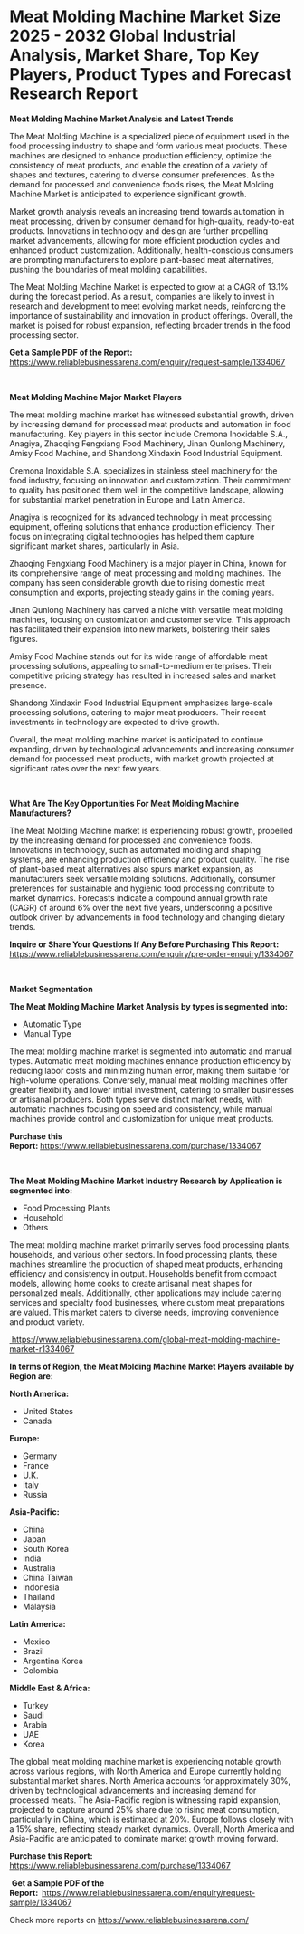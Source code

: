 <p><h1>Meat Molding Machine Market Size 2025 - 2032 Global Industrial Analysis, Market Share, Top Key Players, Product Types and Forecast Research Report</h1></p><p><strong>Meat Molding Machine Market Analysis and Latest Trends</strong></p>
<p><p>The Meat Molding Machine is a specialized piece of equipment used in the food processing industry to shape and form various meat products. These machines are designed to enhance production efficiency, optimize the consistency of meat products, and enable the creation of a variety of shapes and textures, catering to diverse consumer preferences. As the demand for processed and convenience foods rises, the Meat Molding Machine Market is anticipated to experience significant growth.</p><p>Market growth analysis reveals an increasing trend towards automation in meat processing, driven by consumer demand for high-quality, ready-to-eat products. Innovations in technology and design are further propelling market advancements, allowing for more efficient production cycles and enhanced product customization. Additionally, health-conscious consumers are prompting manufacturers to explore plant-based meat alternatives, pushing the boundaries of meat molding capabilities.</p><p>The Meat Molding Machine Market is expected to grow at a CAGR of 13.1% during the forecast period. As a result, companies are likely to invest in research and development to meet evolving market needs, reinforcing the importance of sustainability and innovation in product offerings. Overall, the market is poised for robust expansion, reflecting broader trends in the food processing sector.</p></p>
<p><strong>Get a Sample PDF of the Report:&nbsp;</strong> <a href="https://www.reliablebusinessarena.com/enquiry/request-sample/1334067?utm_campaign=2518&utm_medium=2&utm_source=Github&utm_content=ia&utm_term=24032025&utm_id=meat-molding-machine">https://www.reliablebusinessarena.com/enquiry/request-sample/1334067</a></p>
<p>&nbsp;</p>
<p><strong>Meat Molding Machine Major Market Players</strong></p>
<p><p>The meat molding machine market has witnessed substantial growth, driven by increasing demand for processed meat products and automation in food manufacturing. Key players in this sector include Cremona Inoxidable S.A., Anagiya, Zhaoqing Fengxiang Food Machinery, Jinan Qunlong Machinery, Amisy Food Machine, and Shandong Xindaxin Food Industrial Equipment.</p><p>Cremona Inoxidable S.A. specializes in stainless steel machinery for the food industry, focusing on innovation and customization. Their commitment to quality has positioned them well in the competitive landscape, allowing for substantial market penetration in Europe and Latin America.</p><p>Anagiya is recognized for its advanced technology in meat processing equipment, offering solutions that enhance production efficiency. Their focus on integrating digital technologies has helped them capture significant market shares, particularly in Asia.</p><p>Zhaoqing Fengxiang Food Machinery is a major player in China, known for its comprehensive range of meat processing and molding machines. The company has seen considerable growth due to rising domestic meat consumption and exports, projecting steady gains in the coming years.</p><p>Jinan Qunlong Machinery has carved a niche with versatile meat molding machines, focusing on customization and customer service. This approach has facilitated their expansion into new markets, bolstering their sales figures.</p><p>Amisy Food Machine stands out for its wide range of affordable meat processing solutions, appealing to small-to-medium enterprises. Their competitive pricing strategy has resulted in increased sales and market presence.</p><p>Shandong Xindaxin Food Industrial Equipment emphasizes large-scale processing solutions, catering to major meat producers. Their recent investments in technology are expected to drive growth.</p><p>Overall, the meat molding machine market is anticipated to continue expanding, driven by technological advancements and increasing consumer demand for processed meat products, with market growth projected at significant rates over the next few years.</p></p>
<p>&nbsp;</p>
<p><strong>What Are The Key Opportunities For Meat Molding Machine Manufacturers?</strong></p>
<p><p>The Meat Molding Machine market is experiencing robust growth, propelled by the increasing demand for processed and convenience foods. Innovations in technology, such as automated molding and shaping systems, are enhancing production efficiency and product quality. The rise of plant-based meat alternatives also spurs market expansion, as manufacturers seek versatile molding solutions. Additionally, consumer preferences for sustainable and hygienic food processing contribute to market dynamics. Forecasts indicate a compound annual growth rate (CAGR) of around 6% over the next five years, underscoring a positive outlook driven by advancements in food technology and changing dietary trends.</p></p>
<p><strong>Inquire or Share Your Questions If Any Before Purchasing This Report:</strong> <a href="https://www.reliablebusinessarena.com/enquiry/pre-order-enquiry/1334067?utm_campaign=2518&utm_medium=2&utm_source=Github&utm_content=ia&utm_term=24032025&utm_id=meat-molding-machine">https://www.reliablebusinessarena.com/enquiry/pre-order-enquiry/1334067</a></p>
<p>&nbsp;</p>
<p><strong>Market Segmentation</strong></p>
<p><strong>The Meat Molding Machine Market Analysis by types is segmented into:</strong></p>
<p><ul><li>Automatic Type</li><li>Manual Type</li></ul></p>
<p><p>The meat molding machine market is segmented into automatic and manual types. Automatic meat molding machines enhance production efficiency by reducing labor costs and minimizing human error, making them suitable for high-volume operations. Conversely, manual meat molding machines offer greater flexibility and lower initial investment, catering to smaller businesses or artisanal producers. Both types serve distinct market needs, with automatic machines focusing on speed and consistency, while manual machines provide control and customization for unique meat products.</p></p>
<p><strong>Purchase this Report:&nbsp;</strong><a href="https://www.reliablebusinessarena.com/purchase/1334067?utm_campaign=2518&utm_medium=2&utm_source=Github&utm_content=ia&utm_term=24032025&utm_id=meat-molding-machine">https://www.reliablebusinessarena.com/purchase/1334067</a></p>
<p>&nbsp;</p>
<p><strong>The Meat Molding Machine Market Industry Research by Application is segmented into:</strong></p>
<p><ul><li>Food Processing Plants</li><li>Household</li><li>Others</li></ul></p>
<p><p>The meat molding machine market primarily serves food processing plants, households, and various other sectors. In food processing plants, these machines streamline the production of shaped meat products, enhancing efficiency and consistency in output. Households benefit from compact models, allowing home cooks to create artisanal meat shapes for personalized meals. Additionally, other applications may include catering services and specialty food businesses, where custom meat preparations are valued. This market caters to diverse needs, improving convenience and product variety.</p></p>
<p><a href="https://www.reliablebusinessarena.com/global-meat-molding-machine-market-r1334067?utm_campaign=2518&utm_medium=2&utm_source=Github&utm_content=ia&utm_term=24032025&utm_id=meat-molding-machine">&nbsp;https://www.reliablebusinessarena.com/global-meat-molding-machine-market-r1334067</a></p>
<p><strong>In terms of Region, the Meat Molding Machine Market Players available by Region are:</strong></p>
<p>
    <p> <strong> North America: </strong>
        <ul>
            <li>United States</li>
            <li>Canada</li>
        </ul>
        </p> 
    <p> <strong> Europe: </strong>
        <ul>
            <li>Germany</li>
            <li>France</li>
            <li>U.K.</li>
            <li>Italy</li>
            <li>Russia</li>
        </ul>
        </p> 
    <p> <strong> Asia-Pacific: </strong>
        <ul>
            <li>China</li>
            <li>Japan</li>
            <li>South Korea</li>
            <li>India</li>
            <li>Australia</li>
            <li>China Taiwan</li>
            <li>Indonesia</li>
            <li>Thailand</li>
            <li>Malaysia</li>
        </ul>
        </p> 
    <p> <strong> Latin America: </strong>
        <ul>
            <li>Mexico</li>
            <li>Brazil</li>
            <li>Argentina Korea</li>
            <li>Colombia</li>
        </ul>
        </p> 
    <p> <strong> Middle East & Africa: </strong>
        <ul>
            <li>Turkey</li>
            <li>Saudi</li>
            <li>Arabia</li>
            <li>UAE</li>
            <li>Korea</li>
        </ul>
    </p>
    </p>
<p><p>The global meat molding machine market is experiencing notable growth across various regions, with North America and Europe currently holding substantial market shares. North America accounts for approximately 30%, driven by technological advancements and increasing demand for processed meats. The Asia-Pacific region is witnessing rapid expansion, projected to capture around 25% share due to rising meat consumption, particularly in China, which is estimated at 20%. Europe follows closely with a 15% share, reflecting steady market dynamics. Overall, North America and Asia-Pacific are anticipated to dominate market growth moving forward.</p></p>
<p><strong>Purchase this Report: </strong><a href="https://www.reliablebusinessarena.com/purchase/1334067?utm_campaign=2518&utm_medium=2&utm_source=Github&utm_content=ia&utm_term=24032025&utm_id=meat-molding-machine">https://www.reliablebusinessarena.com/purchase/1334067</a></p>
<p>&nbsp;<strong>Get a Sample PDF of the Report:&nbsp;&nbsp;</strong><a href="https://www.reliablebusinessarena.com/enquiry/request-sample/1334067?utm_campaign=2518&utm_medium=2&utm_source=Github&utm_content=ia&utm_term=24032025&utm_id=meat-molding-machine">https://www.reliablebusinessarena.com/enquiry/request-sample/1334067</a></p>
<p><strong></strong></p>
<p>Check more reports on <a href="https://www.reliablebusinessarena.com/?utm_campaign=2518&utm_medium=2&utm_source=Github&utm_content=ia&utm_term=24032025&utm_id=meat-molding-machine">https://www.reliablebusinessarena.com/</a></p>